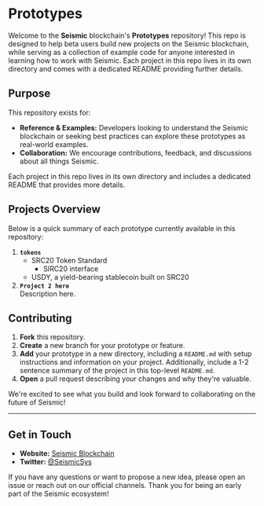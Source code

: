 # Prototypes

Welcome to the **Seismic** blockchain's **Prototypes** repository! This repo is designed to help beta users build new projects on the Seismic blockchain, while serving as a collection of example code for anyone interested in learning how to work with Seismic. Each project in this repo lives in its own directory and comes with a dedicated README providing further details.

## Purpose

This repository exists for:

- **Reference & Examples:** Developers looking to understand the Seismic blockchain or seeking best practices can explore these prototypes as real-world examples.
- **Collaboration:** We encourage contributions, feedback, and discussions about all things Seismic.

Each project in this repo lives in its own directory and includes a dedicated README that provides more details.

## Projects Overview

Below is a quick summary of each prototype currently available in this repository:

1. **`tokens`**
   - SRC20 Token Standard
     - SIRC20 interface
   - USDY, a yield-bearing stablecoin built on SRC20
2. **`Project 2 here`**  
   Description here.

## Contributing

1. **Fork** this repository.
2. **Create** a new branch for your prototype or feature.
3. **Add** your prototype in a new directory, including a `README.md` with setup instructions and information on your project. Additionally, include a 1-2 sentence summary of the project in this top-level `README.md`.
4. **Open** a pull request describing your changes and why they're valuable.

We're excited to see what you build and look forward to collaborating on the future of Seismic!

---

## Get in Touch

- **Website:** [Seismic Blockchain](https://www.seismic.systems)
- **Twitter:** [@SeismicSys](https://x.com/SeismicSys)

If you have any questions or want to propose a new idea, please open an issue or reach out on our official channels. Thank you for being an early part of the Seismic ecosystem!
